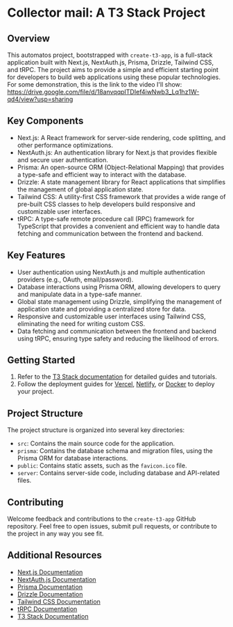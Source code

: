 # Collector mail: A T3 Stack Project

## Overview

This automatos project, bootstrapped with `create-t3-app`, is a full-stack application built with Next.js, NextAuth.js, Prisma, Drizzle, Tailwind CSS, and tRPC. The project aims to provide a simple and efficient starting point for developers to build web applications using these popular technologies. For some demonstration, this is the link to the video I'll show: https://drive.google.com/file/d/18anvqqpITDIef4iwNwb3_Lq1hz1W-qd4/view?usp=sharing

## Key Components

- Next.js: A React framework for server-side rendering, code splitting, and other performance optimizations.
- NextAuth.js: An authentication library for Next.js that provides flexible and secure user authentication.
- Prisma: An open-source ORM (Object-Relational Mapping) that provides a type-safe and efficient way to interact with the database.
- Drizzle: A state management library for React applications that simplifies the management of global application state.
- Tailwind CSS: A utility-first CSS framework that provides a wide range of pre-built CSS classes to help developers build responsive and customizable user interfaces.
- tRPC: A type-safe remote procedure call (RPC) framework for TypeScript that provides a convenient and efficient way to handle data fetching and communication between the frontend and backend.

## Key Features

- User authentication using NextAuth.js and multiple authentication providers (e.g., OAuth, email/password).
- Database interactions using Prisma ORM, allowing developers to query and manipulate data in a type-safe manner.
- Global state management using Drizzle, simplifying the management of application state and providing a centralized store for data.
- Responsive and customizable user interfaces using Tailwind CSS, eliminating the need for writing custom CSS.
- Data fetching and communication between the frontend and backend using tRPC, ensuring type safety and reducing the likelihood of errors.

## Getting Started

1. Refer to the [T3 Stack documentation](https://t3docs.com/) for detailed guides and tutorials.
2. Follow the deployment guides for [Vercel](https://vercel.com/), [Netlify](https://www.netlify.com/), or [Docker](https://www.docker.com/) to deploy your project.

## Project Structure

The project structure is organized into several key directories:

- `src`: Contains the main source code for the application.
- `prisma`: Contains the database schema and migration files, using the Prisma ORM for database interactions.
- `public`: Contains static assets, such as the `favicon.ico` file.
- `server`: Contains server-side code, including database and API-related files.

## Contributing

Welcome feedback and contributions to the `create-t3-app` GitHub repository. Feel free to open issues, submit pull requests, or contribute to the project in any way you see fit.

## Additional Resources

- [Next.js Documentation](https://nextjs.org/docs)
- [NextAuth.js Documentation](https://next-auth.js.org/getting-started)
- [Prisma Documentation](https://www.prisma.io/docs)
- [Drizzle Documentation](https://trufflesuite.github.io/drizzle/)
- [Tailwind CSS Documentation](https://tailwindcss.com/docs)
- [tRPC Documentation](https://trpc.io/docs/introduction)
- [T3 Stack Documentation](https://t3docs.com/)
